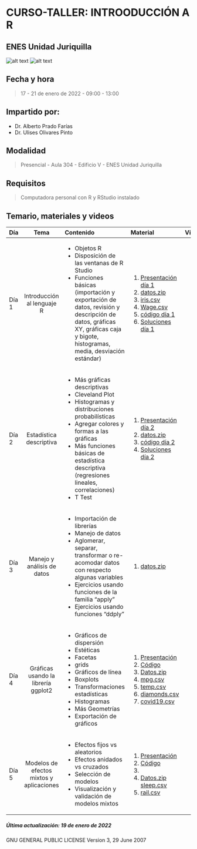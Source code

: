 # CURSO-TALLER: INTROODUCCIÓN A R

## ENES Unidad Juriquilla

![alt text](https://github.com/ulises1229/INTRO-R-ENESJ/blob/master/figs/header.png)
![alt text](https://github.com/ulises1229/INTRO-R-ENESJ/blob/master/figs/r.png)

## Fecha y hora
> 17 - 21 de enero de 2022 - 09:00 - 13:00

## Impartido por:
<ul>
  <li> Dr. Alberto Prado Farías</li>
  <li> Dr. Ulises Olivares Pinto</li>
</ul>

## Modalidad
> Presencial - Aula 304 - Edificio V - ENES Unidad Juriquilla

## Requisitos
> Computadora personal con R y RStudio instalado

## Temario, materiales y videos

| Día        | Tema           | Contenido  |  Material   | Videos | 
| :------------- |:-------------:|:-----| :-----|:-----: |
| Día 1      | Introducción al lenguaje R| <ul> <li> Objetos R</li> <li> Disposición de las ventanas de R Studio</li> <li> Funciones básicas (importación y exportación de datos, revisión y descripción de datos, gráficas XY, gráficas caja y bigote, histogramas, media, desviación estándar)</li> </ul>|  <ol><li>[Presentación día 1](pdf/dia1.pdf)</li> <li> [datos.zip](datos/dia1.zip)</li><li>[iris.csv](datos/iris.csv)</li> <li> [Wage.csv](datos/Wage.csv)</li><li>[código día 1](code/dia1.R)</li><li>[Soluciones día 1](code/dia1_sol.R)</li></ol></ol> | |
| Día 2      | Estadística descriptiva  | <ul> <li> Más gráficas descriptivas </li>  <li> Cleveland Plot </li> <li> Histogramas y distribuciones probabilísticas </li> <li> Agregar colores y formas a las gráficas </li> <li> Más funciones básicas de estadística descriptiva (regresiones lineales, correlaciones) </li> <li> T Test </li></ul> |  <ol><li>[Presentación día 2](pdf/dia2.pdf)</li><li> [datos.zip](datos/dia2.zip)</li><li>[código día 2](code/dia2.R)</li><li>[Soluciones día 2](code/dia2_sol.R)</li></ol> |
| Día 3      | Manejo y análisis de datos | <ul> <li> Importación de librerías </li> <li> Manejo de datos </li> <li> Aglomerar, separar, transformar o re-acomodar datos con respecto algunas variables </li> <li> Ejercicios usando funciones de la familia “apply” </li> <li> Ejercicios usando funciones “ddply”</li></ul>|  <ol><li> [datos.zip](datos/dia3.zip)</li></ol>  | |
| Día 4      | Gráficas usando la librería ggplot2 | <ul><li> Gráficos de dispersión</li> <li> Estéticas</li> <li> Facetas</li> <li> grids</li> <li> Gráficos de línea</li> <li> Boxplots</li> <li> Transformaciones estadísticas</li> <li> Histogramas </li><li> Más Geometrías</li> <li> Exportación de gráficos</li></ul>| <ol><li>[Presentación](pdf/dia4.pdf)</li><li>[Código](code/dia4.R)</li><li>[Datos.zip](datos/dia4.zip)</li> <li>[mpg.csv](datos/mpg.csv)</li><li>[temp.csv](datos/temp.csv)</li><li>[diamonds.csv](datos/diamonds.csv)</li><li>[covid19.csv](datos/covid19.csv)</li></ol>  | |
| Día 5      | Modelos de efectos mixtos y aplicaciones | <ul> <li> Efectos fijos vs aleatorios</li> <li> Efectos anidados vs cruzados </li> <li> Selección de modelos</li> <li> Visualización y validación de modelos mixtos</li> </ul> |  <ol><li>[Presentación](pdf/dia5.pdf)</li><li>[Código](code/dia5.R)</li><li><li>[Datos.zip](datos/dia5.zip)</li>[sleep.csv](datos/sleep.csv)</li><li>[rail.csv](datos/rail.csv)</li></ol>   | |


##### Última actualización: 19 de enero de 2022


GNU GENERAL PUBLIC LICENSE
Version 3, 29 June 2007
